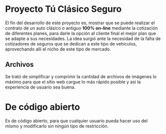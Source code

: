 # Proyecto Tú Clásico Seguro
El fin del desarrollo de este proyecto es, mostrar que se puede realizar el contrato de un auto clásico o antiguo **100% on-line** mediante la cotización de diferentes planes, para darle la opción al cliente final el mejor plan  que se adapte a sus necesidades.
 La idea surgió ante la necesidad de la falta de cotizadores de seguros que se dedican a este tipo de vehículos, aprovechando allí el nicho de este tipo de mercado.


## Archivos

Se trató de simplificar y comprimir la cantidad de archivos de imágenes lo máximo para que el sitio web cargue lo más rápido posible y asi la experiencia de usuario sea buena.


# De código abierto
Es de código abierto, para que cualquier usuario pueda hacer uso del mismo y modificarlo sin ningún tipo de restricción.
